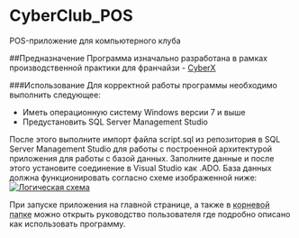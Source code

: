 # CyberClub_POS

POS-приложение для компьютерного клуба

##Предназначение 
Программа изначально разработана в рамках производственной практики для франчайзи - [CyberX](https://cyberxcommunity.ru/clubs/barnaul/cyberx-barnaul.html) 

###Использование
Для корректной работы программы необходимо выполнить следующее:
-  Иметь операционную систему Windows версии 7 и выше
-  Предустановить SQL Server Management Studio

После этого выполните импорт файла script.sql из репозитория в SQL Server Management Studio для работы с построенной архитектурой приложения для работы с базой данных. Заполните данные и после этого установите соединение в Visual Studio как .ADO.
База данных должна функционировать согласно схеме изображенной ниже:
[![Логическая схема](https://telegra.ph/file/3b47f3783cbe65db04d16.png "Логическая схема")](https://telegra.ph/file/3b47f3783cbe65db04d16.png "Логическая схема")

При запуске приложения на главной странице, а также в <abbr title="bin\Release">корневой папке</abbr> можно открыть руководство пользователя где подробно описано как использовать программу.
